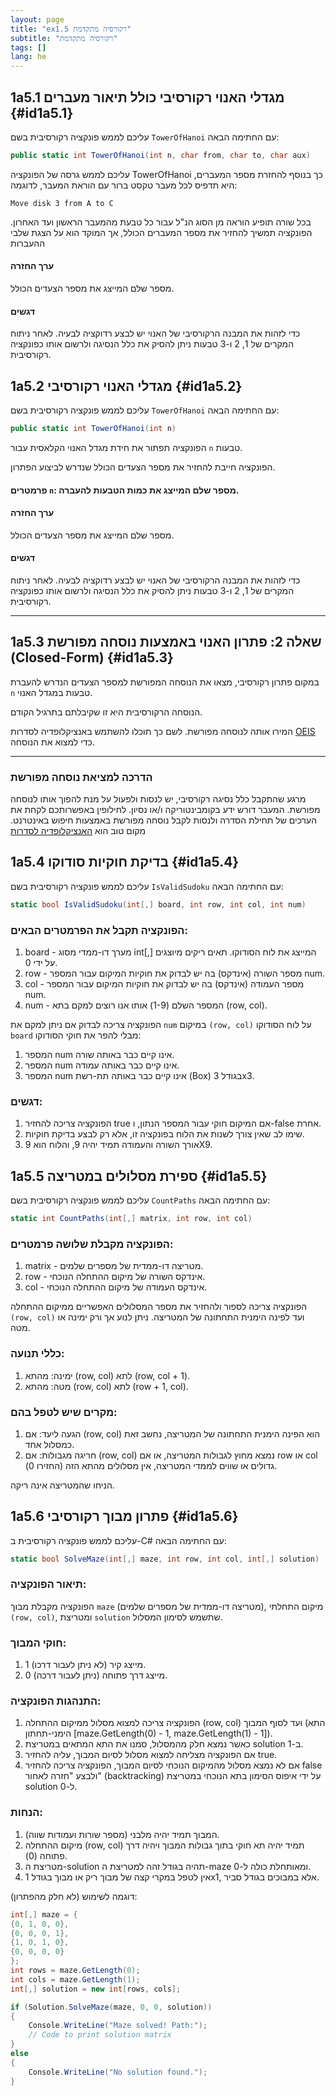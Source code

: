 ```yaml
---
layout: page
title: "ex1.5 רקורסיה מתקדמת"
subtitle: "רקורסיה מתקדמת"
tags: []
lang: he
---
```



## 1a5.1 מגדלי האנוי רקורסיבי כולל תיאור מעברים {#id1a5.1}
עליכם לממש פונקציה רקורסיבית בשם `TowerOfHanoi` עם החתימה הבאה:

```csharp
public static int TowerOfHanoi(int n, char from, char to, char aux)
```
עליכם לממש גרסה של הפונקציה TowerOfHanoi כך בנוסף להחזרת מספר המעברים, היא תדפיס לכל מעבר טקסט ברור עם הוראת המעבר, לדוגמה:

```Move disk 3 from A to C```

בכל שורה תופיע הוראה מן הסוג הנ"ל עבור כל טבעת מהמעבר הראשון ועד האחרון. הפונקציה תמשיך להחזיר את מספר המעברים הכולל, אך המוקד הוא על הצגת שלבי ההעברות

#### ערך החזרה

מספר שלם המייצג את מספר הצעדים הכולל.

#### דגשים

כדי לזהות את המבנה הרקורסיבי של האנוי יש לבצע רדוקציה לבעיה. לאחר ניתוח המקרים של 1, 2 ו-3 טבעות ניתן להסיק את כלל הנסיגה ולרשום אותו כפונקציה רקורסיבית. 



## 1a5.2 מגדלי האנוי רקורסיבי {#id1a5.2}
עליכם לממש פונקציה רקורסיבית בשם `TowerOfHanoi` עם החתימה הבאה:

```csharp
public static int TowerOfHanoi(int n)
```

הפונקציה תפתור את חידת מגדל האנוי הקלאסית עבור `n` טבעות. 

הפונקציה חייבת להחזיר את מספר הצעדים הכולל שנדרש לביצוע הפתרון.

#### פרמטרים `n`: מספר שלם המייצג את כמות הטבעות להעברה.


#### ערך החזרה

מספר שלם המייצג את מספר הצעדים הכולל.

#### דגשים

כדי לזהות את המבנה הרקורסיבי של האנוי יש לבצע רדוקציה לבעיה. לאחר ניתוח המקרים של 1, 2 ו-3 טבעות ניתן להסיק את כלל הנסיגה ולרשום אותו כפונקציה רקורסיבית. 

---

## 1a5.3 שאלה 2: פתרון האנוי באמצעות נוסחה מפורשת (Closed-Form) {#id1a5.3}
במקום פתרון רקורסיבי, מצאו את הנוסחה המפורשת למספר הצעדים הנדרש להעברת `n` טבעות במגדל האנוי.

הנוסחה הרקורסיבית היא זו שקיבלתם בתרגיל הקודם.

המירו אותה לנוסחה מפורשת. לשם כך תוכלו להשתמש באנציקלופדיה לסדרות [OEIS](https://oeis.org/search?q=1%2C4%2C10%2C22%2C46&language=english&go=Search) כדי למצוא את הנוסחה.

---

### הדרכה למציאת נוסחה מפורשת

מרגע שהתקבל כלל נסיגה רקורסיבי, יש לנסות ולפעול על מנת להפוך אותו לנוסחה מפורשת. המעבר דורש ידע בקומבינטוריקה ו/או נסיון. לחילופין באפשרותכם לקחת את הערכים של תחילת הסדרה ולנסות לקבל נוסחה מפורשת באמצעות חיפוש באינטרנט. מקום טוב הוא [האנציקלופדיה לסדרות](https://oeis.org/search?q=1%2C4%2C10%2C22%2C46&language=english&go=Search)



## 1a5.4 בדיקת חוקיות סודוקו {#id1a5.4}
עליכם לממש פונקציה רקורסיבית בשם `IsValidSudoku` עם החתימה הבאה:
```csharp
static bool IsValidSudoku(int[,] board, int row, int col, int num)
```
### הפונקציה תקבל את הפרמטרים הבאים:

1. board - מערך דו-ממדי מסוג int[,] המייצג את לוח הסודוקו. תאים ריקים מיוצגים על ידי 0.
2. row - מספר השורה (אינדקס) בה יש לבדוק את חוקיות המיקום עבור המספר num.
3. col - מספר העמודה (אינדקס) בה יש לבדוק את חוקיות המיקום עבור המספר num.
4. num - המספר השלם (1-9) אותו אנו רוצים למקם בתא (row, col).

הפונקציה צריכה לבדוק אם ניתן למקם את `num` במיקום `(row, col)` על לוח הסודוקו `board` מבלי להפר את חוקי הסודוקו:

1. המספר num אינו קיים כבר באותה שורה.
2. המספר num אינו קיים כבר באותה עמודה.
3. המספר num אינו קיים כבר באותה תת-רשת (Box) בגודל 3x3.

### דגשים:

1. הפונקציה צריכה להחזיר true אם המיקום חוקי עבור המספר הנתון, ו-false אחרת.
2. שימו לב שאין צורך לשנות את הלוח בפונקציה זו, אלא רק לבצע בדיקת חוקיות.
3. אורך השורה והעמודה תמיד יהיה 9, והלוח הוא 9X9.



## 1a5.5 ספירת מסלולים במטריצה {#id1a5.5}
עליכם לממש פונקציה רקורסיבית בשם `CountPaths` עם החתימה הבאה:
```csharp
static int CountPaths(int[,] matrix, int row, int col)
```
### הפונקציה מקבלת שלושה פרמטרים:

1. matrix - מטריצה דו-ממדית של מספרים שלמים.
2. row - אינדקס השורה של מיקום ההתחלה הנוכחי.
3. col - אינדקס העמודה של מיקום ההתחלה הנוכחי.

הפונקציה צריכה לספור ולהחזיר את מספר המסלולים האפשריים ממיקום ההתחלה `(row, col)` ועד לפינה הימנית התחתונה של המטריצה. ניתן לנוע אך ורק ימינה או מטה.

### כללי תנועה:

1. ימינה: מהתא (row, col) לתא (row, col + 1).
2. מטה: מהתא (row, col) לתא (row + 1, col).

### מקרים שיש לטפל בהם:

1. הגעה ליעד: אם (row, col) הוא הפינה הימנית התחתונה של המטריצה, נחשב זאת כמסלול אחד.
2. חריגה מגבולות: אם (row, col) נמצא מחוץ לגבולות המטריצה, או אם row או col גדולים או שווים לממדי המטריצה, אין מסלולים מהתא הזה (החזירו 0).

הניחו שהמטריצה אינה ריקה.



## 1a5.6 פתרון מבוך רקורסיבי {#id1a5.6}
עליכם לממש פונקציה רקורסיבית ב-C# עם החתימה הבאה:
```csharp
static bool SolveMaze(int[,] maze, int row, int col, int[,] solution)
```

### תיאור הפונקציה:
הפונקציה מקבלת מבוך `maze` (מטריצה דו-ממדית של מספרים שלמים), מיקום התחלתי `(row, col)`, ומטריצת `solution` שתשמש לסימון המסלול.

### חוקי המבוך:

1. 1 מייצג קיר (לא ניתן לעבור דרכו).
2. 0 מייצג דרך פתוחה (ניתן לעבור דרכה).

### התנהגות הפונקציה:

1. הפונקציה צריכה למצוא מסלול ממיקום ההתחלה (row, col) ועד לסוף המבוך (התא הימני-תחתון [maze.GetLength(0) - 1, maze.GetLength(1) - 1]).
2. כאשר נמצא חלק מהמסלול, סמנו את התא המתאים במטריצת solution ב-1.
3. אם הפונקציה מצליחה למצוא מסלול לסיום המבוך, עליה להחזיר true.
4. אם לא נמצא מסלול מהמיקום הנוכחי לסיום המבוך, הפונקציה צריכה להחזיר false ולבצע "חזרה לאחור" (backtracking) על ידי איפוס הסימון בתא הנוכחי במטריצת solution ל-0.

### הנחות:

1. המבוך תמיד יהיה מלבני (מספר שורות ועמודות שווה).
2. מיקום ההתחלה (row, col) תמיד יהיה תא חוקי בתוך גבולות המבוך ויהיה דרך פתוחה (0).
3. מטריצת ה-solution תהיה בגודל זהה למטריצת ה-maze ומאותחלת כולה ל-0.
4. אין לטפל במקרי קצה של מבוך ריק או מבוך בגודל 1x1, אלא במבוכים בגודל סביר.

דוגמה לשימוש (לא חלק מהפתרון):

```csharp
int[,] maze = {
{0, 1, 0, 0},
{0, 0, 0, 1},
{1, 0, 1, 0},
{0, 0, 0, 0}
};
int rows = maze.GetLength(0);
int cols = maze.GetLength(1);
int[,] solution = new int[rows, cols];

if (Solution.SolveMaze(maze, 0, 0, solution))
{
    Console.WriteLine("Maze solved! Path:");
    // Code to print solution matrix
}
else
{
    Console.WriteLine("No solution found.");
}
```


